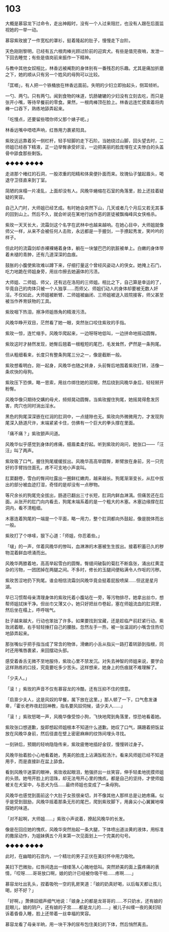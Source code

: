 # 103

大概是慕容龙下过命令，走出神殿时，没有一个人过来阻拦，也没有人跟在后面监视她的一举一动。

慕容紫玫披了一件宽松的罩衫，挺着隆起的肚子，慢慢走下台阶。

天色刚刚黎明，已经有五六根肉棒光顾过阶前的迎宾犬。有些是值完夜哨，发泄一下回去睡觉；有些是值岗前来振作一下精神。

与教中其他女奴相比，林香远被阉割的身体别有一番残忍的乐趣。尤其是痛加折磨之下，她的顺从只有另一个姓风的母狗可以比较。

「匡啷」，有人把一个铁桶放在林香远面前。失明的少妇立即抬起头，侧耳倾听。

一勺、两勺。只有两勺。闻到食物的味道，饥肠辘辘的少妇没有立刻去吃，而只是张开小嘴，等待早餐前的零食。果然，一根肉棒顶在脸上。林香远连忙摸索着将肉棒一口吞下，熟练地舔弄起来。

「吃慢点，还要留些喂你师父那个婊子呢。」

林香远嘴中唔唔声响，红唇用力裹紧阳具。

紫玫远远靠着另一侧栏杆，轻手轻脚的走下石阶。当她绕过山脚，回头望去时，二师姐已经吞下精液，正一边举臀承受奸淫，一边把美丽的脸庞埋在丈夫惨白的头盖骨中舔食那些剩饭。

◆◆◆◆ ◆◆◆◆

走进那个楮红的石洞，一股浓重的阳精和体臭便扑面而来。玫瑰仙子皱起眉头，喝退守卫径直来到丁室。

简陋的床榻一片凌乱，上面却没有人。风晚华蜷缩在石室的角落里，脸上还挂着疑疑的笑容。

自己入门时，大师姐已经艺成。有时她会突然下山，几天或者几个月后又若无其事的回到山上。然后不久，就会听说在某地行凶作恶的匪徒被飘梅峰风女侠格杀。

紫玫一天天长大，流霜剑这个名字在武林中也越来越响。在她心目中，大师姐就像师父一样，从来不会被任何人击败，永远都是一手握剑，一手撩起秀发，笑吟吟的样子。

但此时的流霜剑却赤裸裸蜷着身体，躺在一块皱巴巴的肮脏被单上。白嫩的身体带着未褪的青肿，还有几道深深的血痕。

鼓胀的小腹使紫玫难以蹲下来，仔细打量这个曾经风姿动人的侠女。她掩上石门，吃力地跪在师姐身旁，用丝巾擦去她遍体的污渍。

大师姐、二师姐、师父，还有远在洛阳的三师姐。相比之下，自己算是幸运的了，毕竟自己的肉体只被一个人独享……而师父、师姐们动人的身体却要被无数人奸淫。不仅如此，大师姐被断臂、二师姐被幽闭、三师姐被送入妓院接客，师父甚至被当作养育妖物的工具。

紫玫咽下热泪，擦净师姐唇角的精液污渍。

风晚华睁开双目，茫然看了她一眼，突然张口咬住紫玫的手指。

紫玫一惊，连忙缩手。风晚华爬起来，一边呀呀地低叫，一边拼命地摇动圆臀。

紫玫这时才赫然发现，她臀后翘着一根粗短的尾巴，毛发耸然，俨然是一条狗尾。

但从粗细看来，长度只有整条狗尾三分之一，像是截断一般。

紫玫想看明白，刚一起身，风晚华也随之转身，头前臀后地围着紫玫打转，活像一条欢快的母狗。

紫玫压下恐惧，略一思索，用丝巾绑住她的双眼，然后绕到风晚华身后，轻轻掰开粉臀。

风晚华像只期待交媾的母犬，频频晃动圆臀。当紫玫握住狗尾，她摇晃得愈发厉害，肉穴也同时淌出淫水。

黑色的狗尾深深嵌在红润的肛洞中，一点缝隙也无。紫玫向外微微用力，才发现狗尾深入肠道尺许，末端紧紧卡住，仿佛有一个巨大的拳头撑在里面。

「痛不痛？」紫玫颤声问道。

风晚华似乎感觉到身体的疼痛，细眉柔柔拧起。听到紫玫的询问，她张口——「汪汪」叫了两声。

紫玫吸了口气，握住狗尾缓缓拔出。风晚华高高举圆臀，断臂放在身前，另一只完好的手臂挡住面孔，疼不可支地小声哀叫。

肛窦翻卷，雪白的臀间吐露出一圈鲜红嫩肉，越来越长。狗尾渐渐变长，从肛中拔出的部分被血迹打湿，奇怪的是却没有一点秽物。

等尺余长的狗尾完全拔出，肠道已翻出三寸长短，肛洞内鲜血淋漓。但痛苦还在后面。从张开的肛门向内看去，狗尾末端系着的是一个粗大的木塞。木塞边缘撑在肛洞内，看不清粗细。

木塞连着狗尾的一端是一个平面，略一用力，整个肛洞都向外鼓起，像是脱体而出一般。

紫玫打了个哆嗦，狠下心道：「师姐，你忍着些。」

「啵」的一声，伴着风晚华的惨叫，血淋淋的木塞被生生拔出。接着积蓄已久的秽物混着鲜血喷涌而出。

风晚华两膝着地，高高举起雪白的圆臀。臀缝间破裂的菊肛不断翕张，涌出红黄混杂的污物，一团团掉在两腿之间。不多时，修长的玉腿间便粘满令人作呕的污秽。

紫玫苦涩地扔下狗尾。谁会相信流霜剑风晚华竟会挺着屁股喷屎……但这是星月湖。

早已习惯帮母亲清理身体的紫玫托着小腹站在一旁，等污物排尽，她拿出丝巾，想帮师姐拭抹干净。但丝巾又薄又小，她只好把丝巾卷起，塞在师姐流血的肛洞里，然后坐在榻上，呼呼喘气。

肚子越来越大，行动也笨拙了许多。如果要找到宝藏，还是趁临产前赶紧行动。紫玫闭着眼，右手轻轻捶打自己的腰肢。忽然左手一热，被一张温润的小嘴含住热切地舔弄起来。

那张嘴似乎把手指当成了常含的物体，滑嫩的小舌从指尖一路打着转舔到指根，同时还用嘴唇裹紧，来回摆动头部。

感受着香舌无微不至地服侍，紫玫心里不禁发沉。对失去神智的师姐来说，要学会这样熟练的口技，究竟要吃多少苦头。这样想来，她身上的伤痕就不难理解了。

「少夫人。」

「滚！」紫玫的声音不仅有慕容龙的冷酷，还有压抑不住的恨意。

「启禀少夫人，这是风奴的早餐，属下放在这里。」那人顿了一下，口气愈发谦卑，「霍长老昨夜赶回神教，指名要风奴伺候，请少夫人……」

「滚！」紫玫怒喝一声，风晚华像受惊小狗，飞快地爬到角落里，惊恐地看着她。

紫玫张口想道歉，旋即想起师姐根本不知道什么道歉。她叹了口气，蹒跚着把饭盆放在风晚华身前，然后径直在壁上密密麻麻的纹饰间埋头寻找。

一刻钟后，预期的轻响隐隐传来，紫玫疲倦地插好金钗，慢慢转过身子。

风晚华抬着脸小心地看着她，秀美的脸庞上沾满饭粒汤汁。看来风师姐已经不知道用手，而是直接趴在盆上舔食。

看到风晚华迷蒙的眼神，紫玫收起眼泪，勉强挤出一丝笑容，伸手轻柔地抚摸师姐的头颈。她甩开脸上的泪珠，却无法甩开心里的愧疚。都是自己的坚持，才使师姐被关在犬室中，与恶犬为伍……最终师姐也变成了一条母狗。

风晚华也感觉到面前这个大肚子女孩很亲切，并不像其他人那样总是让她疼痛。似乎是受到鼓励，风晚华摇着那条无形的尾巴，爬到紫玫脚下，用鼻尖小心翼翼地嗅探她的味道。

「对不起啊，大师姐……」紫玫小声说着，撩起风晚华的长发。

像是在回应她的愧疚，风晚华突然抬起一条大腿，下体喷出道淡黄的液体，用标准的撒尿动作，为姐妹俩五个月来第一次见面划上一个完美的句号。

◆◆◆◆ ◆◆◆◆

此时，在幽暗的石宫内，一个精壮的男子正伏在美妇怀中用力吸吮。

美妇下巴微抬，红唇间逸出一缕缕荡人心魄地低叫。突然娇美的面上露疼痛的表情，「哎呀……哥哥放口啊，娘的奶汁已经被你吸干啦……疼啊……」

慕容龙吐出乳头，捏着吸吮一空的乳房笑道：「娘的奶真好喝，以后每天都让孩儿喝，好不好？」

「好啊，」萧佛奴细声细气地说：「娘身上的都是龙哥哥的……不只奶水，还有娘的屁眼儿，娘的阴户，还有娘的子宫……都是龙儿的……」被儿子纠缠一夜的美妇轻诉着昏昏入睡，脸上还带着一丝幸福的笑容。

慕容龙看了母亲半晌，用一块干净的尿布包住美妇的下体，然后悄然离去。
